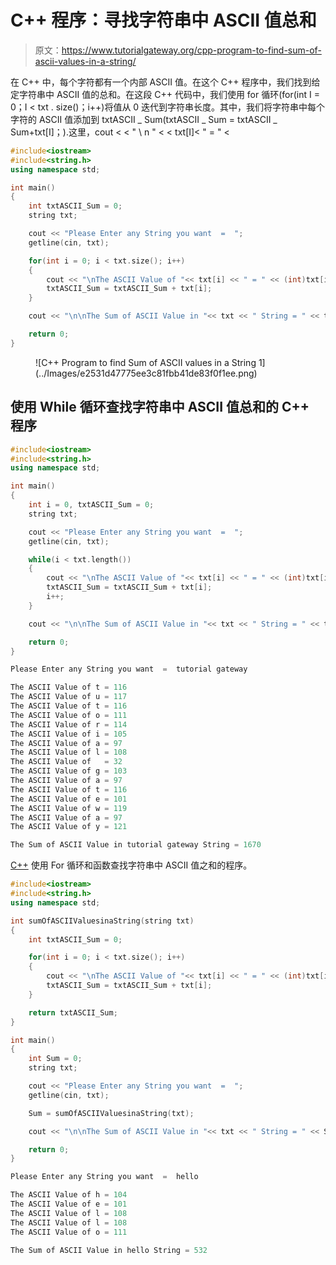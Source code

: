 # C++ 程序：寻找字符串中 ASCII 值总和

> 原文：<https://www.tutorialgateway.org/cpp-program-to-find-sum-of-ascii-values-in-a-string/>

在 C++ 中，每个字符都有一个内部 ASCII 值。在这个 C++ 程序中，我们找到给定字符串中 ASCII 值的总和。在这段 C++ 代码中，我们使用 for 循环(for(int I = 0；I < txt . size()；i++)将值从 0 迭代到字符串长度。其中，我们将字符串中每个字符的 ASCII 值添加到 txtASCII _ Sum(txtASCII _ Sum = txtASCII _ Sum+txt[I]；).这里，cout < < " \ n " < < txt[I]< " = " <

```cpp
#include<iostream>
#include<string.h>
using namespace std;

int main()
{
	int txtASCII_Sum = 0;
	string txt;

	cout << "Please Enter any String you want  =  ";
	getline(cin, txt);

	for(int i = 0; i < txt.size(); i++)
	{
		cout << "\nThe ASCII Value of "<< txt[i] << " = " << (int)txt[i];
		txtASCII_Sum = txtASCII_Sum + txt[i];
	}

	cout << "\n\nThe Sum of ASCII Value in "<< txt << " String = " << txtASCII_Sum;

 	return 0;
}
```

<figure class="wp-block-image size-large">![C++ Program to find Sum of ASCII values in a String 1](../Images/e2531d47775ee3c81fbb41de83f0f1ee.png)</figure>

## 使用 While 循环查找字符串中 ASCII 值总和的 C++ 程序

```cpp
#include<iostream>
#include<string.h>
using namespace std;

int main()
{
	int i = 0, txtASCII_Sum = 0;
	string txt;

	cout << "Please Enter any String you want  =  ";
	getline(cin, txt);

	while(i < txt.length())
	{
		cout << "\nThe ASCII Value of "<< txt[i] << " = " << (int)txt[i];
		txtASCII_Sum = txtASCII_Sum + txt[i];
		i++;
	}

	cout << "\n\nThe Sum of ASCII Value in "<< txt << " String = " << txtASCII_Sum;

 	return 0;
}
```

```cpp
Please Enter any String you want  =  tutorial gateway

The ASCII Value of t = 116
The ASCII Value of u = 117
The ASCII Value of t = 116
The ASCII Value of o = 111
The ASCII Value of r = 114
The ASCII Value of i = 105
The ASCII Value of a = 97
The ASCII Value of l = 108
The ASCII Value of   = 32
The ASCII Value of g = 103
The ASCII Value of a = 97
The ASCII Value of t = 116
The ASCII Value of e = 101
The ASCII Value of w = 119
The ASCII Value of a = 97
The ASCII Value of y = 121

The Sum of ASCII Value in tutorial gateway String = 1670
```

[C++](https://www.tutorialgateway.org/cpp-programs/) 使用 For 循环和函数查找字符串中 ASCII 值之和的程序。

```cpp
#include<iostream>
#include<string.h>
using namespace std;

int sumOfASCIIValuesinaString(string txt)
{
	int txtASCII_Sum = 0;

	for(int i = 0; i < txt.size(); i++)
	{
		cout << "\nThe ASCII Value of "<< txt[i] << " = " << (int)txt[i];
		txtASCII_Sum = txtASCII_Sum + txt[i];
	}

	return txtASCII_Sum;
}

int main()
{
	int Sum = 0;
	string txt;

	cout << "Please Enter any String you want  =  ";
	getline(cin, txt);

	Sum = sumOfASCIIValuesinaString(txt);

	cout << "\n\nThe Sum of ASCII Value in "<< txt << " String = " << Sum;

 	return 0;
}
```

```cpp
Please Enter any String you want  =  hello

The ASCII Value of h = 104
The ASCII Value of e = 101
The ASCII Value of l = 108
The ASCII Value of l = 108
The ASCII Value of o = 111

The Sum of ASCII Value in hello String = 532
```